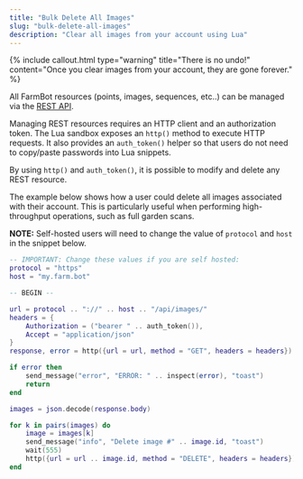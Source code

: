 ```yaml
---
title: "Bulk Delete All Images"
slug: "bulk-delete-all-images"
description: "Clear all images from your account using Lua"
---
```


{%
include callout.html
type="warning"
title="There is no undo!"
content="Once you clear images from your account, they are gone forever."
%}

All FarmBot resources (points, images, sequences, etc..) can be managed via the [REST API](../../docs/web-app/rest-api.md).

Managing REST resources requires an HTTP client and an authorization token. The Lua sandbox exposes an `http()` method to execute HTTP requests. It also provides an `auth_token()` helper so that users do not need to copy/paste passwords into Lua snippets.

By using `http()` and `auth_token()`, it is possible to modify and delete any REST resource.

The example below shows how a user could delete all images associated with their account. This is particularly useful when performing high-throughput operations, such as full garden scans.

**NOTE:** Self-hosted users will need to change the value of `protocol` and `host` in the snippet below.

```lua
-- IMPORTANT: Change these values if you are self hosted:
protocol = "https"
host = "my.farm.bot"

-- BEGIN --

url = protocol .. "://" .. host .. "/api/images/"
headers = {
    Authorization = ("bearer " .. auth_token()),
    Accept = "application/json"
}
response, error = http({url = url, method = "GET", headers = headers})

if error then
    send_message("error", "ERROR: " .. inspect(error), "toast")
    return
end

images = json.decode(response.body)

for k in pairs(images) do
    image = images[k]
    send_message("info", "Delete image #" .. image.id, "toast")
    wait(555)
    http({url = url .. image.id, method = "DELETE", headers = headers})
end
```
